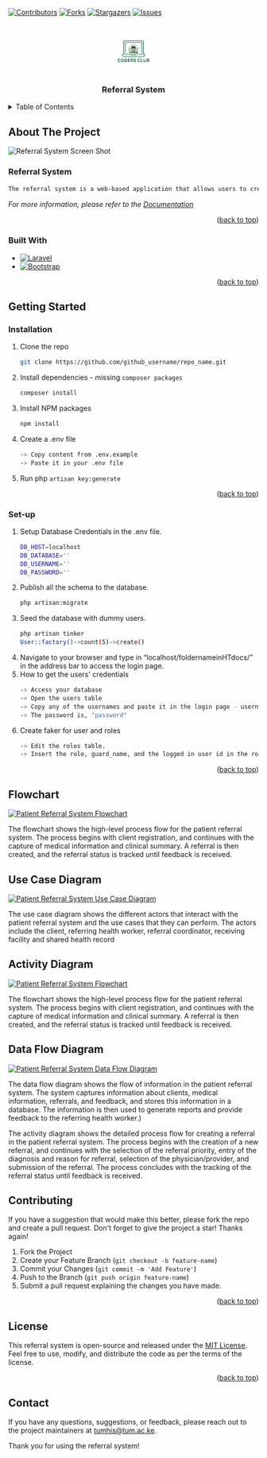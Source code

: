 <a name="readme-top"></a>

[![Contributors][contributors-shield]][contributors-url]
[![Forks][forks-shield]][forks-url]
[![Stargazers][stars-shield]][stars-url]
[![Issues][issues-shield]][issues-url]

<!-- PROJECT LOGO -->
<br />
<div align="center">
  <a href="https://github.com/github_username/repo_name">
    <img src="images/logo.png" alt="Logo" width="80" height="80">
  </a>

<h3 align="center">Referral System</h3>

</div>

<!-- TABLE OF CONTENTS -->
<details>
  <summary>Table of Contents</summary>
  <ol>
    <li>
      <a href="#about-the-project">About The Project</a>
      <ul>
        <li><a href="#built-with">Built With</a></li>
      </ul>
    </li>
    <li>
      <a href="#getting-started">Getting Started</a>
      <ul>
        <li><a href="#installation">Installation</a></li>
        <li><a href="#set-up">Set-up</a></li>
      </ul>
    </li>
    <li><a href="#Flowchart">Flowchart</a></li>
    <li><a href="#Use Case Diagram">Use Case Diagram</a></li>
    <li><a href="#Use Case Diagram">Activity Diagram</a></li>
    <li><a href="#Use Case Diagram">Data Flow Diagram</a></li>
    <li><a href="#contributing">Contributing</a></li>
    <li><a href="#license">License</a></li>
    <li><a href="#contact">Contact</a></li>
  </ol>
</details>



<!-- ABOUT THE PROJECT -->
## About The Project

![Referral System Screen Shot][product-screenshot]

### Referral System

```sh
The referral system is a web-based application that allows users to create and manage referrals for medical services. It facilitates the seamless transfer of patients from one healthcare provider to another, ensuring efficient coordination and continuity of care.
```
_For more information, please refer to the [Documentation](docs\doc.md)_

<p align="right">(<a href="#readme-top">back to top</a>)</p>



### Built With
* [![Laravel][Laravel.com]][Laravel-url]
* [![Bootstrap][Bootstrap.com]][Bootstrap-url]

<p align="right">(<a href="#readme-top">back to top</a>)</p>



<!-- GETTING STARTED -->
## Getting Started

### Installation

1. Clone the repo
   ```sh
   git clone https://github.com/github_username/repo_name.git
   ```
2. Install dependencies - missing `composer packages`
   ```sh
   composer install
   ```  
3. Install NPM packages
   ```sh
   npm install
   ```
4. Create a .env file
   ```sh
   -> Copy content from .env.example
   -> Paste it in your .env file
5. Run php `artisan key:generate`

<p align="right">(<a href="#readme-top">back to top</a>)</p>



### Set-up

1. Setup Database Credentials in the .env file.
   ```sh
   DB_HOST=localhost
   DB_DATABASE=''
   DB_USERNAME=''
   DB_PASSWORD=''
   ```
2. Publish all the schema to the database.
   ```sh
   php artisan:migrate
   ```  
3. Seed the database with dummy users.
   ```sh
   php artisan tinker
   User::factory()->count(5)->create()
   ```
4. Navigate to your browser and type in “localhost/foldernameinHTdocs/” in the address bar to access the login page.
5. How to get the users' credentials
   ```sh
   -> Access your database
   -> Open the users table
   -> Copy any of the usernames and paste it in the login page - username section
   -> The password is, "password"
6. Create faker for user and roles
   ```sh
   -> Edit the roles table.
   -> Insert the role, guard_name, and the logged in user id in the role_id

<p align="right">(<a href="#readme-top">back to top</a>)</p>

## Flowchart

[![Patient Referral System Flowchart](https://camo.githubusercontent.com/4c6e7df670a663d3dfc14946ff20ba845cc0a423ebd4ed55d5dc4b8ac6e88ce0/68747470733a2f2f696d6167657374756d2e626c6f622e636f72652e77696e646f77732e6e65742f6469616772616d732f466c6f7725323063686172742e706e67)](https://camo.githubusercontent.com/4c6e7df670a663d3dfc14946ff20ba845cc0a423ebd4ed55d5dc4b8ac6e88ce0/68747470733a2f2f696d6167657374756d2e626c6f622e636f72652e77696e646f77732e6e65742f6469616772616d732f466c6f7725323063686172742e706e67)

The flowchart shows the high-level process flow for the patient referral system. The process begins with client registration, and continues with the capture of medical information and clinical summary. A referral is then created, and the referral status is tracked until feedback is received.

## [](https://github.com/ernestnash/Referal_module#use-case-diagram)Use Case Diagram

[![Patient Referral System Use Case Diagram](https://camo.githubusercontent.com/b58326dc63821ceb16a80f70761f3ab38117cbf94d61f1dad47ae22aa1bbbac7/68747470733a2f2f696d6167657374756d2e626c6f622e636f72652e77696e646f77732e6e65742f6469616772616d732f526566657272616c25323076657273696f6e253230322d5573652d636173652532306469616772616d2e64726177696f2532302832292e706e67)](https://camo.githubusercontent.com/b58326dc63821ceb16a80f70761f3ab38117cbf94d61f1dad47ae22aa1bbbac7/68747470733a2f2f696d6167657374756d2e626c6f622e636f72652e77696e646f77732e6e65742f6469616772616d732f526566657272616c25323076657273696f6e253230322d5573652d636173652532306469616772616d2e64726177696f2532302832292e706e67)

The use case diagram shows the different actors that interact with the patient referral system and the use cases that they can perform. The actors include the client, referring health worker, referral coordinator, receiving facility and shared health record

## [](https://github.com/ernestnash/Referal_module#activity-diagram)Activity Diagram

[![Patient Referral System Flowchart](https://camo.githubusercontent.com/5387418fb78d8aa7ce48b20fe7f7462d3770526ef4fc640a4560b787e138370f/68747470733a2f2f696d6167657374756d2e626c6f622e636f72652e77696e646f77732e6e65742f6469616772616d732f526566657272616c25323076657273696f6e253230322d506167652d362e64726177696f2e706e67)](https://camo.githubusercontent.com/5387418fb78d8aa7ce48b20fe7f7462d3770526ef4fc640a4560b787e138370f/68747470733a2f2f696d6167657374756d2e626c6f622e636f72652e77696e646f77732e6e65742f6469616772616d732f526566657272616c25323076657273696f6e253230322d506167652d362e64726177696f2e706e67)

The flowchart shows the high-level process flow for the patient referral system. The process begins with client registration, and continues with the capture of medical information and clinical summary. A referral is then created, and the referral status is tracked until feedback is received.

## [](https://github.com/ernestnash/Referal_module#data-flow-diagram)Data Flow Diagram

[![Patient Referral System Data Flow Diagram](https://camo.githubusercontent.com/362bcd78c11ced03fe1282a136ceed85eda779c8af27ff941a28ce76115a567c/68747470733a2f2f696d6167657374756d2e626c6f622e636f72652e77696e646f77732e6e65742f6469616772616d732f5768617473417070253230496d616765253230323032332d30342d31342532306174253230322e35302e3136253230504d2e6a706567)](https://camo.githubusercontent.com/362bcd78c11ced03fe1282a136ceed85eda779c8af27ff941a28ce76115a567c/68747470733a2f2f696d6167657374756d2e626c6f622e636f72652e77696e646f77732e6e65742f6469616772616d732f5768617473417070253230496d616765253230323032332d30342d31342532306174253230322e35302e3136253230504d2e6a706567)

The data flow diagram shows the flow of information in the patient referral system. The system captures information about clients, medical information, referrals, and feedback, and stores this information in a database. The information is then used to generate reports and provide feedback to the referring health worker.)

The activity diagram shows the detailed process flow for creating a referral in the patient referral system. The process begins with the creation of a new referral, and continues with the selection of the referral priority, entry of the diagnosis and reason for referral, selection of the physician/provider, and submission of the referral. The process concludes with the tracking of the referral status until feedback is received.



<!-- CONTRIBUTING -->
## Contributing

If you have a suggestion that would make this better, please fork the repo and create a pull request. Don't forget to give the project a star! Thanks again!

1. Fork the Project
2. Create your Feature Branch (`git checkout -b feature-name`)
3. Commit your Changes (`git commit -m 'Add Feature'`)
4. Push to the Branch (`git push origin feature-name`)
5. Submit a pull request explaining the changes you have made.

<p align="right">(<a href="#readme-top">back to top</a>)</p>

<!-- LICENSE -->
## License

This referral system is open-source and released under the [MIT License](https://chat.openai.com/c/LICENSE). Feel free to use, modify, and distribute the code as per the terms of the license.
<p align="right">(<a href="#readme-top">back to top</a>)</p>

<!-- CONTACT -->
## Contact

If you have any questions, suggestions, or feedback, please reach out to the project maintainers at tumhis@tum.ac.ke.

Thank you for using the referral system!

<!-- MARKDOWN LINKS & IMAGES -->
<!-- https://www.markdownguide.org/basic-syntax/#reference-style-links -->
[contributors-shield]: https://img.shields.io/github/contributors/TUM-HIS/Referral-Request-FrontEnd.svg?style=for-the-badge
[contributors-url]: https://github.com/TUM-HIS/Referral-Request-FrontEnd.git/contributors

[forks-shield]: https://img.shields.io/github/forks/TUM-HIS/Referral-Request-FrontEnd.svg?style=for-the-badge
[forks-url]: https://github.com/TUM-HIS/Referral-Request-FrontEnd.git/network/members

[stars-shield]: https://img.shields.io/github/stars/TUM-HIS/Referral-Request-FrontEnd.svg?style=for-the-badge
[stars-url]: https://github.com/TUM-HIS/Referral-Request-FrontEnd.git/stargazers

[issues-shield]: https://img.shields.io/github/issues/TUM-HIS/Referral-Request-FrontEnd.svg?style=for-the-badge
[issues-url]: https://github.com/TUM-HIS/Referral-Request-FrontEnd-Template/issues

[product-screenshot]: images/screenshot.png

[Laravel.com]: https://img.shields.io/badge/Laravel-FF2D20?style=for-the-badge&logo=laravel&logoColor=white
[Laravel-url]: https://laravel.com

[Bootstrap.com]: https://img.shields.io/badge/Bootstrap-563D7C?style=for-the-badge&logo=bootstrap&logoColor=white
[Bootstrap-url]: https://getbootstrap.com
